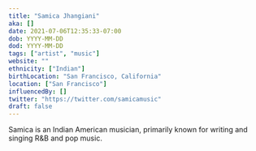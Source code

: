 ```yaml
---
title: "Samica Jhangiani"
aka: []
date: 2021-07-06T12:35:33-07:00
dob: YYYY-MM-DD
dod: YYYY-MM-DD
tags: ["artist", "music"]
website: ""
ethnicity: ["Indian"]
birthLocation: "San Francisco, California"
location: ["San Francisco"]
influencedBy: []
twitter: "https://twitter.com/samicamusic"
draft: false
---
```


Samica is an Indian American musician, primarily known for writing and singing R&B and pop music.

